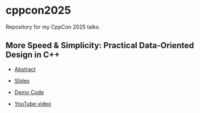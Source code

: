 # cppcon2025
Repository for my CppCon 2025 talks.


## More Speed & Simplicity: Practical Data-Oriented Design in C++

* [Abstract](https://cppcon2025.sched.com/event/27bNZ/more-speed-simplicity-practical-data-oriented-design-in-c++)

* [Slides](./MoreSpeedAndSimplicity.pdf)

* [Demo Code](https://linktr.ee/vittorioromeo)

* [YouTube video](https://www.youtube.com/watch?v=SzjJfKHygaQ)
